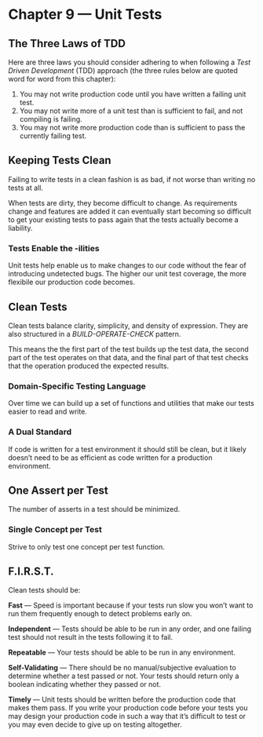 # Chapter 9 — Unit Tests

## The Three Laws of TDD

Here are three laws you should consider adhering to when following a _Test Driven Development_ (TDD) approach (the three rules below are quoted word for word from this chapter):

1. You may not write production code until you have written a failing unit test.
1. You may not write more of a unit test than is sufficient to fail, and not compiling is failing.
1. You may not write more production code than is sufficient to pass the currently failing test.

## Keeping Tests Clean

Failing to write tests in a clean fashion is as bad, if not worse than writing no tests at all.

When tests are dirty, they become difficult to change. As requirements change and features are added it can eventually start becoming so difficult to get your existing tests to pass again that the tests actually become a liability.

### Tests Enable the -ilities

Unit tests help enable us to make changes to our code without the fear of introducing undetected bugs. The higher our unit test coverage, the more flexibile our production code becomes.

## Clean Tests

Clean tests balance clarity, simplicity, and density of expression. They are also structured in a _BUILD-OPERATE-CHECK_ pattern.

This means the the first part of the test builds up the test data, the second part of the test operates on that data, and the final part of that test checks that the operation produced the expected results.

### Domain-Specific Testing Language

Over time we can build up a set of functions and utilities that make our tests easier to read and write.

### A Dual Standard

If code is written for a test environment it should still be clean, but it likely doesn’t need to be as efficient as code written for a production environment.

## One Assert per Test

The number of asserts in a test should be minimized.

### Single Concept per Test

Strive to only test one concept per test function.

## F.I.R.S.T.

Clean tests should be:

**Fast** — Speed is important because if your tests run slow you won’t want to run them frequently enough to detect problems early on.

**Independent** — Tests should be able to be run in any order, and one failing test should not result in the tests following it to fail.

**Repeatable** — Your tests should be able to be run in any environment.

**Self-Validating** — There should be no manual/subjective evaluation to determine whether a test passed or not. Your tests should return only a boolean indicating whether they passed or not.

**Timely** — Unit tests should be written before the production code that makes them pass. If you write your production code before your tests you may design your production code in such a way that it’s difficult to test or you may even decide to give up on testing altogether.
